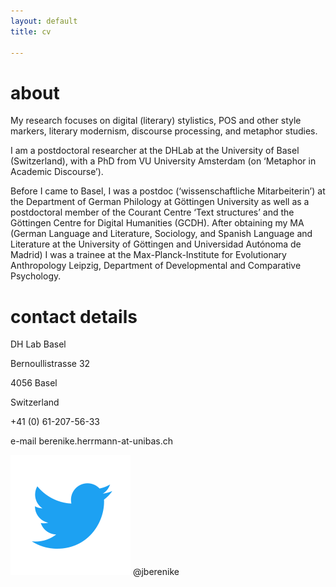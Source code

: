 ```yaml
---
layout: default
title: cv

---
```


# about

My research focuses on digital (literary) stylistics, POS and other style markers, literary modernism, discourse processing, and metaphor studies.

I am a postdoctoral researcher at the DHLab at the University of Basel (Switzerland), with a PhD from VU University Amsterdam (on ‘Metaphor in Academic Discourse’).

Before I came to Basel, I was a postdoc (‘wissenschaftliche Mitarbeiterin’) at the Department of German Philology at Göttingen University as well as a postdoctoral member of the Courant Centre ‘Text structures’ and the Göttingen Centre for Digital Humanities (GCDH). 
After obtaining my MA (German Language and Literature, Sociology, and Spanish Language and Literature at the University of Göttingen and Universidad Autónoma de Madrid) I was a trainee at the Max-Planck-Institute for Evolutionary Anthropology Leipzig, Department of Developmental and Comparative Psychology. 

# contact details
DH Lab Basel

Bernoullistrasse 32

4056 Basel

Switzerland


+41 (0) 61-207-56-33

e-mail berenike.herrmann-at-unibas.ch

<img src="images/twitter.png" alt="twitter" class="ri"/> @jberenike
